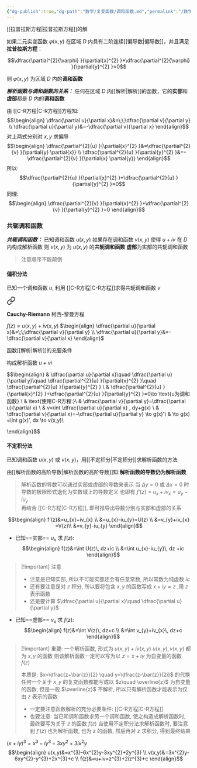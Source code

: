 ```yaml
---
{"dg-publish":true,"dg-path":"数学/复变函数/调和函数.md","permalink":"/数学/复变函数/调和函数/","dgPassFrontmatter":true,"noteIcon":"","created":"2024-05-21T15:20:28.692+08:00","updated":"2024-08-24T01:06:32.356+08:00"}
---
```


[[拉普拉斯方程\|拉普拉斯方程]]的解

如果二元实变函数 $\varphi(x,y)$ 在区域 $D$ 内具有二阶连续[[偏导数\|偏导数]]，并且满足**拉普拉斯方程**：

$$\dfrac{\partial^{2}{\varphi} }{\partial{x}^{2} }+\dfrac{\partial^{2}{\varphi} }{\partial{y}^{2} }=0$$

则 $\varphi(x,y)$ 为区域 $D$ 内的**调和函数**



***解析函数与调和函数的关系：***
任何在区域 $D$ 内[[解析\|解析]]的函数，它的**实部**和**虚部**都是 $D$ 内的**调和函数**

由 [[C-R方程\|C-R方程]]方程知:
$$\begin{align}
\dfrac{\partial u}{\partial x}&=\;\;\dfrac{\partial v}{\partial y} \\
\dfrac{\partial u}{\partial y}&=-\dfrac{\partial v}{\partial x}    
\end{align}$$
对上两式分别对 $x,y$ 求偏导
$$\begin{align}
\dfrac{\partial^{2}{u} }{\partial{x}^{2} }&=\dfrac{\partial^{2}{v} }{\partial{y} \partial{x}}  \\
 \dfrac{\partial^{2}{u} }{\partial{y}^{2} }&=- \dfrac{\partial^{2}{v} }{\partial{x} \partial{y}}
\end{align}$$
所以:
$$\dfrac{\partial^{2}{u} }{\partial{x}^{2} }+\dfrac{\partial^{2}{u} }{\partial{y}^{2} }=0$$
同理:
$$\begin{align}
\dfrac{\partial^{2}{v} }{\partial{x}^{2} }+\dfrac{\partial^{2}{v} }{\partial{y}^{2} }=0  
\end{align}$$

### 共轭调和函数
***共轭调和函数：***
已知调和函数 $u(x,y)$
如果存在调和函数 $v(x,y)$ 使得 $u+iv$ 在 $D$ 内构成解析函数
则 $v(x,y)$ 为 $u(x,y)$ 的**共轭调和函数**
	**虚部**为实部的共轭调和函数

>注意顺序不能颠倒
#### 偏积分法
已知一个调和函数 $u$, 利用 [[C-R方程\|C-R方程]]求得共轭调和函数 $v$

<div class="transclusion internal-embed is-loaded"><a class="markdown-embed-link" href="/c-r/#351f14" aria-label="Open link"><svg xmlns="http://www.w3.org/2000/svg" width="24" height="24" viewBox="0 0 24 24" fill="none" stroke="currentColor" stroke-width="2" stroke-linecap="round" stroke-linejoin="round" class="svg-icon lucide-link"><path d="M10 13a5 5 0 0 0 7.54.54l3-3a5 5 0 0 0-7.07-7.07l-1.72 1.71"></path><path d="M14 11a5 5 0 0 0-7.54-.54l-3 3a5 5 0 0 0 7.07 7.07l1.71-1.71"></path></svg></a><div class="markdown-embed">




**Cauchy-Riemann**   柯西-黎曼方程

$f(z)=u(x,y)+iv(x,y)$ 
$\begin{align}
\dfrac{\partial u}{\partial x}&=\;\;\dfrac{\partial v}{\partial y} \\
\dfrac{\partial u}{\partial y}&=-\dfrac{\partial v}{\partial x}    
\end{align}$


函数[[解析\|解析]]的充要条件



</div></div>

构成解析函数 $u+vi$

$$\begin{align}
 & \dfrac{\partial u}{\partial x}\quad \dfrac{\partial u}{\partial y}\quad \dfrac{\partial^{2}{u} }{\partial{x}^{2} }\quad \dfrac{\partial^{2}{u} }{\partial{y}^{2} }   \\
 & \dfrac{\partial^{2}{u} }{\partial{x}^{2} }+\dfrac{\partial^{2}{u} }{\partial{y}^{2} }=0\to \text{u为调和函数}   \\
 & \text{使用C-R方程:}\\
 & \dfrac{\partial v}{\partial y}=\dfrac{\partial u}{\partial x}    \\
& v=\int  \dfrac{\partial u}{\partial x} \, dy+g(x) \\
 & \dfrac{\partial v}{\partial x}=-\dfrac{\partial u}{\partial y}   \to  g(x)'\\
 & \to g(x) =\int  g(x)'\, dx \to v(x,y)\\

\end{align}$$

#### 不定积分法
已知调和函数 $u(x,y)$ 或 $v(x,y)$，用[[不定积分\|不定积分]]求解析函数的方法

由[[解析函数的高阶导数\|解析函数的高阶导数]]知:**解析函数的导数仍为解析函数**

>解析函数的导数可以通过实部或虚部的导数来表示
>当 $\Delta y=0$ 或 $\Delta x=0$ 时
>导数的极限形式退化为实数域上的导数定义
>也即有 $f'(z)=u_{x}+iv_{x}=u_{y}-iu_{y}$  
>再结合 [[C-R方程\|C-R方程]], 即可推导出导数分别与实部和虚部的关系

$$\begin{align}
f'(z)&=u_{x}+iv_{x} \\
&=u_{x}-iu_{y}=U(z) \\
&=v_{y}+iv_{x} =V(z)\\
&=v_{y}-iu_{y}
\end{align}$$
- 已知==实部== $u_x$ 求 $f (z)$: 
$$\begin{align}
f(z)&=\int  U(z)\, dz+ic  \\
&=\int  u_{x}-iu_{y}\, dz +ic
\end{align}$$

>[!important] 注意
>- 注意是已知实部, 所以不可能实部还会有任意常数, 所以常数为纯虚数 $ic$
>- 还有要注意是对 $z$ 积分, 所以要将包含 $x,y$ 的函数写成 $x+iy=z$ ,用 $z$ 表示函数
>- 还是要计算 $\dfrac{\partial u}{\partial x}\quad \dfrac{\partial u}{\partial y}$

- 已知==虚部== $v_x$ 求 $f (z):$
$$\begin{align}
f(z)&=\int  V(z)\, dz+c   \\
&=\int  v_{y}+iv_{x}\, dz+c
\end{align}$$

>[!important] 重要:
>一个解析函数, 形式为 $u(x,y)+iv(x,y)$
> $u(x,y),v(x,y)$ 都为 $x,y$ 的函数
> 则该解析函数一定可以写为以 $z=x+iy$ 为自变量的函数 $f(z)$
> 
> 本质是: $x=\dfrac{z+\bar{z}}{2} \quad y=\dfrac{z-\bar{z}}{2i}$ 的代换
> 任何一个关于 $x,y$ 的复变函数都能写成以 $z\quad \overline{z}$ 为自变量的函数, 但是一般 $\overline{z}$ 不解析, 所以只有解析函数才能表示为仅由 $z$ 表示的函数
> - 一定要注意函数解析的充分必要条件: [[C-R方程\|C-R方程]]
> - 也要注意: 当已知调和函数求另一个调和函数, 使之构造成解析函数时, 最终要写为关于 $z$ 的函数 $f(z)$
> 	当使用不定积分法求解析函数时, 要注意到 $f'(z)$ 也为解析函数, 也为 $z$ 的函数, 然后再对 $z$ 求积分, 得到最终结果


$(x+iy)^{3}=x^{3}-iy^{3}-3xy^{2}+3ix^{2}y$
$$\begin{align}
u(x,y)&=x^{3}-6x^{2}y-3xy^{2}+2y^{3} \\
v(x,y)&=3x^{2}y-6xy^{2}-y^{3}+2x^{3}+c \\
f(z)&=u+iv=z^{3}+2iz^{3}+c
\end{align}$$





